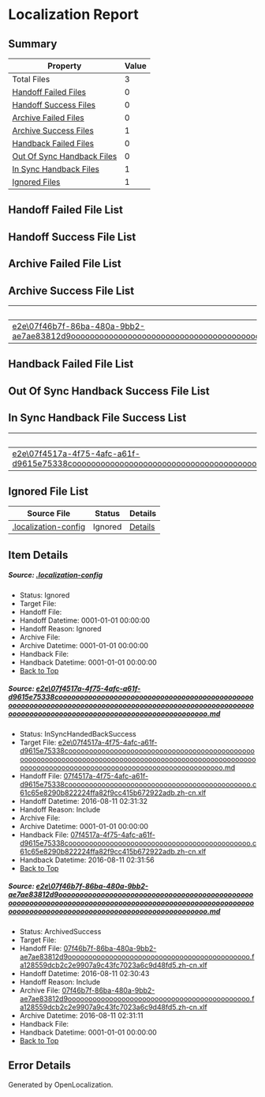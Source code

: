 # <a name='report-top'></a> Localization Report

## Summary
 Property | Value 
 -------- | ----- 
 Total Files | 3
[ Handoff Failed Files ](#handoff-failed-list)| 0
[ Handoff Success Files ](#handoff-success-list)| 0
[ Archive Failed Files ](#archive-failed-list)| 0
[ Archive Success Files ](#archive-success-list)| 1
[ Handback Failed Files ](#handback-failed-list)| 0
[ Out Of Sync Handback Files ](#outofsync-handback-success-list)| 0
[ In Sync Handback Files ](#insync-handback-success-list)| 1
[ Ignored Files ](#ignored-list)| 1

## <a name='handoff-failed-list'></a> Handoff Failed File List

## <a name='handoff-success-list'></a> Handoff Success File List

## <a name='archive-failed-list'></a> Archive Failed File List

## <a name='archive-success-list'></a> Archive Success File List
 Source File | Status | Details 
 ----------- | ------ | ------- 
 [e2e\07f46b7f-86ba-480a-9bb2-ae7ae83812d9ooooooooooooooooooooooooooooooooooooooooooooooooooooooooooooooooooooooooooooooooooooooooooooooooooooooooooooooooooooooooooooooooooooooooooooooooooooooo.md](https://github.com/OpenLocalizationTestOrg/oltest/blob/e71b12414be5d26712f8f7e201dfaf5dc3ad9a9a/e2e/07f46b7f-86ba-480a-9bb2-ae7ae83812d9ooooooooooooooooooooooooooooooooooooooooooooooooooooooooooooooooooooooooooooooooooooooooooooooooooooooooooooooooooooooooooooooooooooooooooooooooooooooo.md) | ArchivedSuccess | [Details](#073466c306a96fdb72e37c5fe8786319198f6b3f2)

## <a name='handback-failed-list'></a> Handback Failed File List

## <a name='outofsync-handback-success-list'></a> Out Of Sync Handback Success File List

## <a name='insync-handback-success-list'></a> In Sync Handback File Success List
 Source File | Status | Details 
 ----------- | ------ | ------- 
 [e2e\07f4517a-4f75-4afc-a61f-d9615e75338cooooooooooooooooooooooooooooooooooooooooooooooooooooooooooooooooooooooooooooooooooooooooooooooooooooooooooooooooooooooooooooooooooooooooooooooooooooooo.md](https://github.com/OpenLocalizationTestOrg/oltest/blob/bab6088d4c3a903898c790f86fbcf836efc35ddc/e2e/07f4517a-4f75-4afc-a61f-d9615e75338cooooooooooooooooooooooooooooooooooooooooooooooooooooooooooooooooooooooooooooooooooooooooooooooooooooooooooooooooooooooooooooooooooooooooooooooooooooooo.md) | InSyncHandedBackSuccess | [Details](#66467387c152e014c755af6e66da45dfeb50f1e01)

## <a name='ignored-list'></a> Ignored File List
 Source File | Status | Details 
 ----------- | ------ | ------- 
 [.localization-config](https://github.com/OpenLocalizationTestOrg/oltest/blob/bab6088d4c3a903898c790f86fbcf836efc35ddc/.localization-config) | Ignored | [Details](#3d4f252ac210baf56311d7e97dcc2db10974dbd20)

## Item Details
##### <a name='3d4f252ac210baf56311d7e97dcc2db10974dbd20'></a> Source: [.localization-config](https://github.com/OpenLocalizationTestOrg/oltest/blob/bab6088d4c3a903898c790f86fbcf836efc35ddc/.localization-config)
* Status: Ignored
* Target File: 
* Handoff File: 
* Handoff Datetime: 0001-01-01 00:00:00
* Handoff Reason: Ignored
* Archive File: 
* Archive Datetime: 0001-01-01 00:00:00
* Handback File: 
* Handback Datetime: 0001-01-01 00:00:00
* [Back to Top](#report-top)

##### <a name='66467387c152e014c755af6e66da45dfeb50f1e01'></a> Source: [e2e\07f4517a-4f75-4afc-a61f-d9615e75338cooooooooooooooooooooooooooooooooooooooooooooooooooooooooooooooooooooooooooooooooooooooooooooooooooooooooooooooooooooooooooooooooooooooooooooooooooooooo.md](https://github.com/OpenLocalizationTestOrg/oltest/blob/bab6088d4c3a903898c790f86fbcf836efc35ddc/e2e/07f4517a-4f75-4afc-a61f-d9615e75338cooooooooooooooooooooooooooooooooooooooooooooooooooooooooooooooooooooooooooooooooooooooooooooooooooooooooooooooooooooooooooooooooooooooooooooooooooooooo.md)
* Status: InSyncHandedBackSuccess
* Target File: [e2e\07f4517a-4f75-4afc-a61f-d9615e75338cooooooooooooooooooooooooooooooooooooooooooooooooooooooooooooooooooooooooooooooooooooooooooooooooooooooooooooooooooooooooooooooooooooooooooooooooooooooo.md](https://github.com/OpenLocalizationTestOrg/ol-test-zhcn/blob/32d8cd7c0dc66ebaf660cc1b4c9f47bf4a900dfa/e2e/07f4517a-4f75-4afc-a61f-d9615e75338cooooooooooooooooooooooooooooooooooooooooooooooooooooooooooooooooooooooooooooooooooooooooooooooooooooooooooooooooooooooooooooooooooooooooooooooooooooooo.md)
* Handoff File: [07f4517a-4f75-4afc-a61f-d9615e75338coooooooooooooooooooooooooooooooooooooooooooo.c61c65e8290b822224ffa82f9cc415b672922adb.zh-cn.xlf](https://github.com/OpenLocalizationTestOrg/olhandoff-e2e/blob/57ec775053cb39ce03066ceefc67c1e82c7f8922/ol-handoff/OpenLocalizationTestOrg/ol-test-zhcn/ci/ht/07f4517a-4f75-4afc-a61f-d9615e75338coooooooooooooooooooooooooooooooooooooooooooo.c61c65e8290b822224ffa82f9cc415b672922adb.zh-cn.xlf)
* Handoff Datetime: 2016-08-11 02:31:32
* Handoff Reason: Include
* Archive File: 
* Archive Datetime: 0001-01-01 00:00:00
* Handback File: [07f4517a-4f75-4afc-a61f-d9615e75338coooooooooooooooooooooooooooooooooooooooooooo.c61c65e8290b822224ffa82f9cc415b672922adb.zh-cn.xlf](https://github.com/OpenLocalizationTestOrg/olhandback-e2e/blob/8e55a3d70b40062a94ec88ac392d00ddcb9219b0/ol-handback/OpenLocalizationTestOrg/ol-test-zhcn/ci/ht/07f4517a-4f75-4afc-a61f-d9615e75338coooooooooooooooooooooooooooooooooooooooooooo.c61c65e8290b822224ffa82f9cc415b672922adb.zh-cn.xlf)
* Handback Datetime: 2016-08-11 02:31:56
* [Back to Top](#report-top)

##### <a name='073466c306a96fdb72e37c5fe8786319198f6b3f2'></a> Source: [e2e\07f46b7f-86ba-480a-9bb2-ae7ae83812d9ooooooooooooooooooooooooooooooooooooooooooooooooooooooooooooooooooooooooooooooooooooooooooooooooooooooooooooooooooooooooooooooooooooooooooooooooooooooo.md](https://github.com/OpenLocalizationTestOrg/oltest/blob/e71b12414be5d26712f8f7e201dfaf5dc3ad9a9a/e2e/07f46b7f-86ba-480a-9bb2-ae7ae83812d9ooooooooooooooooooooooooooooooooooooooooooooooooooooooooooooooooooooooooooooooooooooooooooooooooooooooooooooooooooooooooooooooooooooooooooooooooooooooo.md)
* Status: ArchivedSuccess
* Target File: 
* Handoff File: [07f46b7f-86ba-480a-9bb2-ae7ae83812d9oooooooooooooooooooooooooooooooooooooooooooo.fa128559dcb2c2e9907a9c43fc7023a6c9d48fd5.zh-cn.xlf](https://github.com/OpenLocalizationTestOrg/olhandoff-e2e/blob/53e75427c2649ddcd16a2c95c236eeb322fb3491/ol-handoff/OpenLocalizationTestOrg/ol-test-zhcn/ci/ht/07f46b7f-86ba-480a-9bb2-ae7ae83812d9oooooooooooooooooooooooooooooooooooooooooooo.fa128559dcb2c2e9907a9c43fc7023a6c9d48fd5.zh-cn.xlf)
* Handoff Datetime: 2016-08-11 02:30:43
* Handoff Reason: Include
* Archive File: [07f46b7f-86ba-480a-9bb2-ae7ae83812d9oooooooooooooooooooooooooooooooooooooooooooo.fa128559dcb2c2e9907a9c43fc7023a6c9d48fd5.zh-cn.xlf](https://github.com/OpenLocalizationTestOrg/olhandoff-e2e/blob/8ba5e4b952e0e2ab3b31b722f041532a0771eb9f/ol-archive/OpenLocalizationTestOrg/ol-test-zhcn/ci/ht/07f46b7f-86ba-480a-9bb2-ae7ae83812d9oooooooooooooooooooooooooooooooooooooooooooo.fa128559dcb2c2e9907a9c43fc7023a6c9d48fd5.zh-cn.xlf)
* Archive Datetime: 2016-08-11 02:31:11
* Handback File: 
* Handback Datetime: 0001-01-01 00:00:00
* [Back to Top](#report-top)


## Error Details

Generated by OpenLocalization.
